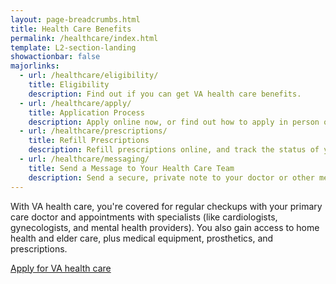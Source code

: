 ```yaml
---
layout: page-breadcrumbs.html
title: Health Care Benefits
permalink: /healthcare/index.html
template: L2-section-landing
showactionbar: false
majorlinks:
  - url: /healthcare/eligibility/
    title: Eligibility
    description: Find out if you can get VA health care benefits.
  - url: /healthcare/apply/
    title: Application Process
    description: Apply online now, or find out how to apply in person or by phone or mail.
  - url: /healthcare/prescriptions/
    title: Refill Prescriptions
    description: Refill prescriptions online, and track the status of your refills.
  - url: /healthcare/messaging/
    title: Send a Message to Your Health Care Team
    description: Send a secure, private note to your doctor or other members of your VA health care team.
---
```


With VA health care, you're covered for regular checkups with your primary care doctor and appointments with specialists (like cardiologists, gynecologists, and mental health providers). You also gain access to home health and elder care, plus medical equipment, prosthetics, and prescriptions.

<a class="usa-button-primary va-button-primary" href="/healthcare/apply/application/introduction">Apply for VA health care</a>
